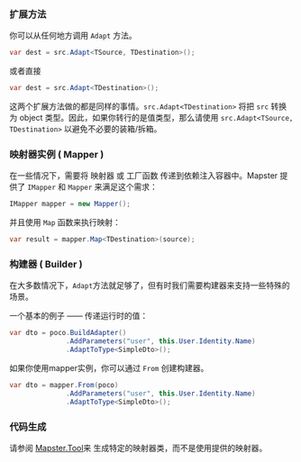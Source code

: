 ### 扩展方法

你可以从任何地方调用 `Adapt` 方法。

```csharp
var dest = src.Adapt<TSource, TDestination>();
```

或者直接

```csharp
var dest = src.Adapt<TDestination>();
```

这两个扩展方法做的都是同样的事情。`src.Adapt<TDestination>` 将把 `src` 转换为 object 类型。因此，如果你转行的是值类型，那么请使用 `src.Adapt<TSource, TDestination>` 以避免不必要的装箱/拆箱。

### 映射器实例 ( Mapper )

在一些情况下，需要将 映射器 或 工厂函数 传递到依赖注入容器中。Mapster 提供了 `IMapper` 和 `Mapper` 来满足这个需求：

```c#
IMapper mapper = new Mapper();
```

并且使用 `Map` 函数来执行映射：

```c#
var result = mapper.Map<TDestination>(source);
```



### 构建器 ( Builder )

在大多数情况下，`Adapt`方法就足够了，但有时我们需要构建器来支持一些特殊的场景。

一个基本的例子 —— 传递运行时的值：

```csharp
var dto = poco.BuildAdapter()
              .AddParameters("user", this.User.Identity.Name)
              .AdaptToType<SimpleDto>();
```

如果你使用mapper实例，你可以通过 `From` 创建构建器。

```csharp
var dto = mapper.From(poco)
              .AddParameters("user", this.User.Identity.Name)
              .AdaptToType<SimpleDto>();
```



### 代码生成

请参阅 [Mapster.Tool](Mapster.Tool.md)来 生成特定的映射器类，而不是使用提供的映射器。

